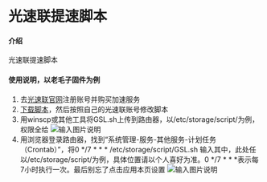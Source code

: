 # 光速联提速脚本

#### 介绍
光速联提速脚本

#### 使用说明，以老毛子固件为例

1.  去[光速联官网](https://www.fangyb.com/#/Index?pageId=Index&from=)注册账号并购买加速服务
2.  [下载脚本](https://gitee.com/caixiaodao/GuangSuLian/raw/master/GSL.sh)，然后按照自己的光速联账号修改脚本
3.  用winscp或其他工具将GSL.sh上传到路由器，以/etc/storage/script/为例，权限全给
![输入图片说明](https://images.gitee.com/uploads/images/2020/1010/181403_6fac2c80_2295960.png "1.png")
4.  用浏览器登录路由器，找到“系统管理-服务-其他服务-计划任务（Crontab）”，将0 */7 * * * /etc/storage/script/GSL.sh
输入其中，此处任以/etc/storage/script/为例，具体位置请以个人喜好为准。0 */7 * * *表示每7小时执行一次。最后别忘了点击应用本页设置
![输入图片说明](https://images.gitee.com/uploads/images/2020/1010/181846_d3f2cf07_2295960.png "2.png")


